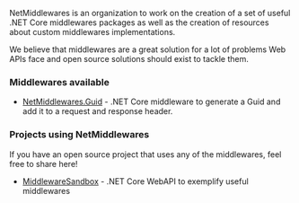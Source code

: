NetMiddlewares is an organization to work on the creation of a set of useful .NET Core middlewares packages as well as the creation of resources about custom middlewares implementations.

We believe that middlewares are a great solution for a lot of problems Web APIs face and open source solutions should exist to tackle them.

### Middlewares available
- [NetMiddlewares.Guid](https://github.com/netmiddlewares/NetMiddlewares.Guid) - .NET Core middleware to generate a Guid and add it to a request and response header.


### Projects using NetMiddlewares
If you have an open source project that uses any of the middlewares, feel free to share here!
- [MiddlewareSandbox](https://github.com/renanliberato/MiddlewaresSandbox) - .NET Core WebAPI to exemplify useful middlewares
